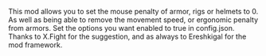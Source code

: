 This mod allows you to set the mouse penalty of armor, rigs or helmets to 0.
As well as being able to remove the movement speed, or ergonomic penalty from armors.
Set the options you want enabled to true in config.json.
Thanks to X.Fight for the suggestion, and as always to Ereshkigal for the mod framework.
